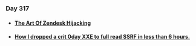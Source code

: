 ### Day 317

#### [<ul><li>The Art Of Zendesk Hijacking</ul></li>](https://0xprial.com/the-art-of-zendesk-hijacking/)
#### [<ul><li>How I dropped a crit 0day XXE to full read SSRF in less than 6 hours.</ul></li>](https://twitter.com/eduardo_nuri/status/1723369667807297578?t=muSUlfxXF7cKzq67rhEl9w&s=19)

